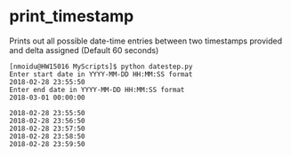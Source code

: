 # print_timestamp
Prints out all possible date-time entries between two timestamps provided and delta assigned (Default 60 seconds)

```
[nmoidu@HW15016 MyScripts]$ python datestep.py
Enter start date in YYYY-MM-DD HH:MM:SS format
2018-02-28 23:55:50
Enter end date in YYYY-MM-DD HH:MM:SS format
2018-03-01 00:00:00

2018-02-28 23:55:50
2018-02-28 23:56:50
2018-02-28 23:57:50
2018-02-28 23:58:50
2018-02-28 23:59:50
```
